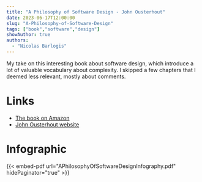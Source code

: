 ```yaml
---
title: "A Philosophy of Software Design - John Ousterhout"
date: 2023-06-17T12:00:00
slug: "A-Philosophy-of-Software-Design"
tags: ["book","software","design"]
showAuthor: true
authors:
  - "Nicolas Barlogis"
---
```

My take on this interesting book about software design, which introduce a lot of valuable vocabulary about complexity. I skipped a few chapters that I deemed less relevant, mostly about comments. 

# Links
 * [The book on Amazon](https://a.co/d/dbDsbGL)
 * [John Ousterhout website](https://web.stanford.edu/~ouster/cgi-bin/aposd.php)

# Infographic
{{< embed-pdf url="APhilosophyOfSoftwareDesignInfography.pdf" hidePaginator="true" >}}